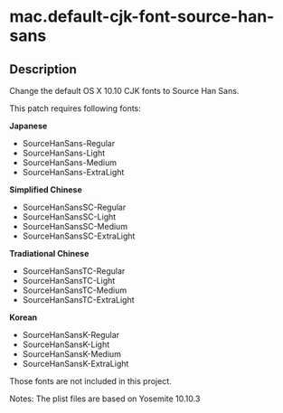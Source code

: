 # mac.default-cjk-font-source-han-sans

## Description

Change the default OS X 10.10 CJK fonts to Source Han Sans.

This patch requires following fonts:

__Japanese__

- SourceHanSans-Regular
- SourceHanSans-Light
- SourceHanSans-Medium
- SourceHanSans-ExtraLight

__Simplified Chinese__

- SourceHanSansSC-Regular
- SourceHanSansSC-Light
- SourceHanSansSC-Medium
- SourceHanSansSC-ExtraLight

__Tradiational Chinese__

- SourceHanSansTC-Regular
- SourceHanSansTC-Light
- SourceHanSansTC-Medium
- SourceHanSansTC-ExtraLight

__Korean__

- SourceHanSansK-Regular
- SourceHanSansK-Light
- SourceHanSansK-Medium
- SourceHanSansK-ExtraLight

Those fonts are not included in this project.

Notes: The plist files are based on Yosemite 10.10.3


